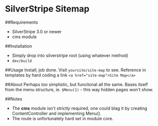 # SilverStripe Sitemap

##Requirements
* SilverStripe 3.0 or newer
* cms module

##Installation
* Simply drop into silverstripe root (using whatever method)
* `dev/build`

##Usage
Install; job done. Visit `yoursite/site-map` to see.
Reference in templates by hard coding a link `<a href="site-map">Site Map</a>`

##About
Perhaps _too_ simplistic, but funcitonal all the same. Bases itself from the menu structure, ie. `$Menu(1)` - this way hidden pages won't show.

##Notes
- The **cms** module isn't _strictly_ required, one could blag it by creating ContentController and implementing Menu().
- The route is unfortunately hard set in module core.